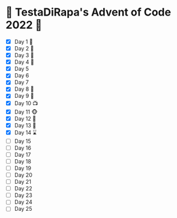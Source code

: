 # :christmas_tree: TestaDiRapa's Advent of Code 2022 :christmas_tree:

* [X] Day 1 :pizza:
* [X] Day 2 :game_die:
* [X] Day 3 :briefcase:
* [X] Day 4 :broom:
* [X] Day 5
* [X] Day 6
* [X] Day 7
* [X] Day 8 :evergreen_tree:
* [X] Day 9 :snake:
* [X] Day 10 :tv:
* [X] Day 11 :monkey_face:
* [X] Day 12 :mount_fuji:
* [X] Day 13 :signal_strength:
* [X] Day 14 :hourglass:
* [ ] Day 15
* [ ] Day 16
* [ ] Day 17
* [ ] Day 18
* [ ] Day 19
* [ ] Day 20
* [ ] Day 21
* [ ] Day 22
* [ ] Day 23
* [ ] Day 24
* [ ] Day 25